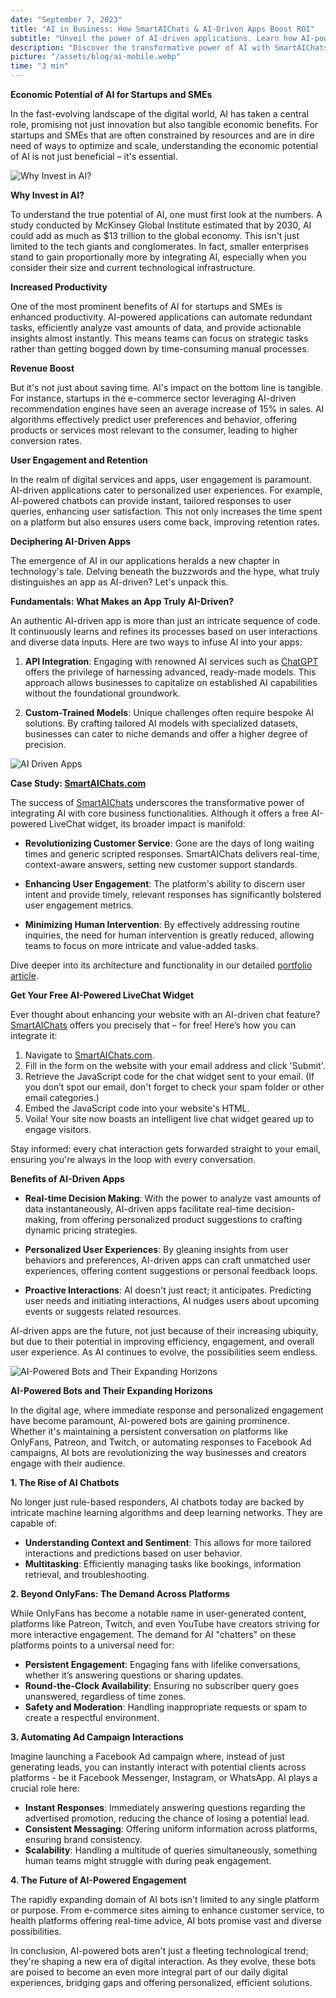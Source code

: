 ```yaml
---
date: "September 7, 2023"
title: "AI in Business: How SmartAIChats & AI-Driven Apps Boost ROI"
subtitle: "Unveil the power of AI-driven applications. Learn how AI-powered business solutions elevate ROI and efficiency."
description: "Discover the transformative power of AI with SmartAIChats – a leading AI-powered LiveChat widget. Dive into AI-driven mobile apps, business applications, and understand their unparalleled potential for startups and SMEs."
picture: "/assets/blog/ai-mobile.webp"
time: "3 min"
---
```

**Economic Potential of AI for Startups and SMEs**

In the fast-evolving landscape of the digital world, AI has taken a central role, promising not just innovation but also tangible economic benefits. For startups and SMEs that are often constrained by resources and are in dire need of ways to optimize and scale, understanding the economic potential of AI is not just beneficial – it's essential.

![Why Invest in AI?](https://vasilkoff.com/assets/blog/ai-futuristic-graphic.webp)

**Why Invest in AI?**

To understand the true potential of AI, one must first look at the numbers. A study conducted by McKinsey Global Institute estimated that by 2030, AI could add as much as $13 trillion to the global economy. This isn't just limited to the tech giants and conglomerates. In fact, smaller enterprises stand to gain proportionally more by integrating AI, especially when you consider their size and current technological infrastructure.

**Increased Productivity**

One of the most prominent benefits of AI for startups and SMEs is enhanced productivity. AI-powered applications can automate redundant tasks, efficiently analyze vast amounts of data, and provide actionable insights almost instantly. This means teams can focus on strategic tasks rather than getting bogged down by time-consuming manual processes. 

**Revenue Boost**

But it's not just about saving time. AI's impact on the bottom line is tangible. For instance, startups in the e-commerce sector leveraging AI-driven recommendation engines have seen an average increase of 15% in sales. AI algorithms effectively predict user preferences and behavior, offering products or services most relevant to the consumer, leading to higher conversion rates.

**User Engagement and Retention**

In the realm of digital services and apps, user engagement is paramount. AI-driven applications cater to personalized user experiences. For example, AI-powered chatbots can provide instant, tailored responses to user queries, enhancing user satisfaction. This not only increases the time spent on a platform but also ensures users come back, improving retention rates.

**Deciphering AI-Driven Apps**

The emergence of AI in our applications heralds a new chapter in technology's tale. Delving beneath the buzzwords and the hype, what truly distinguishes an app as AI-driven? Let's unpack this.

**Fundamentals: What Makes an App Truly AI-Driven?**

An authentic AI-driven app is more than just an intricate sequence of code. It continuously learns and refines its processes based on user interactions and diverse data inputs. Here are two ways to infuse AI into your apps:

1. **API Integration**: Engaging with renowned AI services such as [ChatGPT](https://openai.com/chatgpt) offers the privilege of harnessing advanced, ready-made models. This approach allows businesses to capitalize on established AI capabilities without the foundational groundwork.

2. **Custom-Trained Models**: Unique challenges often require bespoke AI solutions. By crafting tailored AI models with specialized datasets, businesses can cater to niche demands and offer a higher degree of precision.

![AI Driven Apps](https://vasilkoff.com/assets/blog/ai-crystal-ball.webp)

**Case Study: [SmartAIChats.com](https://smartaichats.com)**

The success of [SmartAIChats](https://smartaichats.com) underscores the transformative power of integrating AI with core business functionalities. Although it offers a free AI-powered LiveChat widget, its broader impact is manifold:

* **Revolutionizing Customer Service**: Gone are the days of long waiting times and generic scripted responses. SmartAIChats delivers real-time, context-aware answers, setting new customer support standards.
  
* **Enhancing User Engagement**: The platform's ability to discern user intent and provide timely, relevant responses has significantly bolstered user engagement metrics.
  
* **Minimizing Human Intervention**: By effectively addressing routine inquiries, the need for human intervention is greatly reduced, allowing teams to focus on more intricate and value-added tasks.

Dive deeper into its architecture and functionality in our detailed [portfolio article](https://vasilkoff.com/portfolio/smartaichats-com).

**Get Your Free AI-Powered LiveChat Widget**

Ever thought about enhancing your website with an AI-driven chat feature? [SmartAIChats](https://smartaichats.com) offers you precisely that – for free! Here’s how you can integrate it:

1. Navigate to [SmartAIChats.com](https://smartaichats.com).
2. Fill in the form on the website with your email address and click 'Submit'.
3. Retrieve the JavaScript code for the chat widget sent to your email. (If you don’t spot our email, don't forget to check your spam folder or other email categories.)
4. Embed the JavaScript code into your website's HTML.
5. Voila! Your site now boasts an intelligent live chat widget geared up to engage visitors.

Stay informed: every chat interaction gets forwarded straight to your email, ensuring you're always in the loop with every conversation.

**Benefits of AI-Driven Apps**

* **Real-time Decision Making**: With the power to analyze vast amounts of data instantaneously, AI-driven apps facilitate real-time decision-making, from offering personalized product suggestions to crafting dynamic pricing strategies.

* **Personalized User Experiences**: By gleaning insights from user behaviors and preferences, AI-driven apps can craft unmatched user experiences, offering content suggestions or personal feedback loops.

* **Proactive Interactions**: AI doesn't just react; it anticipates. Predicting user needs and initiating interactions, AI nudges users about upcoming events or suggests related resources.

AI-driven apps are the future, not just because of their increasing ubiquity, but due to their potential in improving efficiency, engagement, and overall user experience. As AI continues to evolve, the possibilities seem endless.

![AI-Powered Bots and Their Expanding Horizons](https://vasilkoff.com/assets/blog/ai-futuristic-city.webp)

**AI-Powered Bots and Their Expanding Horizons**

In the digital age, where immediate response and personalized engagement have become paramount, AI-powered bots are gaining prominence. Whether it's maintaining a persistent conversation on platforms like OnlyFans, Patreon, and Twitch, or automating responses to Facebook Ad campaigns, AI bots are revolutionizing the way businesses and creators engage with their audience.

**1. The Rise of AI Chatbots**

No longer just rule-based responders, AI chatbots today are backed by intricate machine learning algorithms and deep learning networks. They are capable of:

* **Understanding Context and Sentiment**: This allows for more tailored interactions and predictions based on user behavior.
* **Multitasking**: Efficiently managing tasks like bookings, information retrieval, and troubleshooting.

**2. Beyond OnlyFans: The Demand Across Platforms**

While OnlyFans has become a notable name in user-generated content, platforms like Patreon, Twitch, and even YouTube have creators striving for more interactive engagement. The demand for AI "chatters" on these platforms points to a universal need for:

* **Persistent Engagement**: Engaging fans with lifelike conversations, whether it’s answering questions or sharing updates.
* **Round-the-Clock Availability**: Ensuring no subscriber query goes unanswered, regardless of time zones.
* **Safety and Moderation**: Handling inappropriate requests or spam to create a respectful environment.

**3. Automating Ad Campaign Interactions**

Imagine launching a Facebook Ad campaign where, instead of just generating leads, you can instantly interact with potential clients across platforms - be it Facebook Messenger, Instagram, or WhatsApp. AI plays a crucial role here:

* **Instant Responses**: Immediately answering questions regarding the advertised promotion, reducing the chance of losing a potential lead.
* **Consistent Messaging**: Offering uniform information across platforms, ensuring brand consistency.
* **Scalability**: Handling a multitude of queries simultaneously, something human teams might struggle with during peak engagement.

**4. The Future of AI-Powered Engagement**

The rapidly expanding domain of AI bots isn't limited to any single platform or purpose. From e-commerce sites aiming to enhance customer service, to health platforms offering real-time advice, AI bots promise vast and diverse possibilities.

In conclusion, AI-powered bots aren't just a fleeting technological trend; they're shaping a new era of digital interaction. As they evolve, these bots are poised to become an even more integral part of our daily digital experiences, bridging gaps and offering personalized, efficient solutions.
        